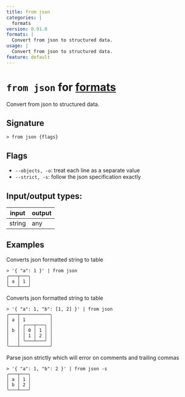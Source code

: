 ```yaml
---
title: from json
categories: |
  formats
version: 0.91.0
formats: |
  Convert from json to structured data.
usage: |
  Convert from json to structured data.
feature: default
---
```

<!-- This file is automatically generated. Please edit the command in https://github.com/nushell/nushell instead. -->

# `from json` for [formats](/commands/categories/formats.md)

<div class='command-title'>Convert from json to structured data.</div>

## Signature

```> from json {flags} ```

## Flags

 -  `--objects, -o`: treat each line as a separate value
 -  `--strict, -s`: follow the json specification exactly


## Input/output types:

| input  | output |
| ------ | ------ |
| string | any    |

## Examples

Converts json formatted string to table
```nu
> '{ "a": 1 }' | from json
╭───┬───╮
│ a │ 1 │
╰───┴───╯
```

Converts json formatted string to table
```nu
> '{ "a": 1, "b": [1, 2] }' | from json
╭───┬───────────╮
│ a │ 1         │
│   │ ╭───┬───╮ │
│ b │ │ 0 │ 1 │ │
│   │ │ 1 │ 2 │ │
│   │ ╰───┴───╯ │
╰───┴───────────╯
```

Parse json strictly which will error on comments and trailing commas
```nu
> '{ "a": 1, "b": 2 }' | from json -s
╭───┬───╮
│ a │ 1 │
│ b │ 2 │
╰───┴───╯
```
